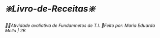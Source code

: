 # <i>❇️Livro-de-Receitas❇️<i>
📖🍫Atividade avaliativa de Fundamnetos de T.I. 
📩Feito por: Maria Eduarda Mello   |  2B
